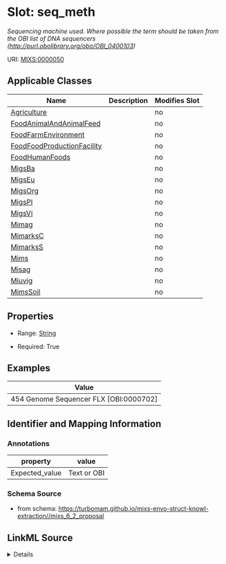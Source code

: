# Slot: seq_meth


_Sequencing machine used. Where possible the term should be taken from the OBI list of DNA sequencers (http://purl.obolibrary.org/obo/OBI_0400103)_



URI: [MIXS:0000050](https://w3id.org/mixs/0000050)



<!-- no inheritance hierarchy -->




## Applicable Classes

| Name | Description | Modifies Slot |
| --- | --- | --- |
[Agriculture](Agriculture.md) |  |  no  |
[FoodAnimalAndAnimalFeed](FoodAnimalAndAnimalFeed.md) |  |  no  |
[FoodFarmEnvironment](FoodFarmEnvironment.md) |  |  no  |
[FoodFoodProductionFacility](FoodFoodProductionFacility.md) |  |  no  |
[FoodHumanFoods](FoodHumanFoods.md) |  |  no  |
[MigsBa](MigsBa.md) |  |  no  |
[MigsEu](MigsEu.md) |  |  no  |
[MigsOrg](MigsOrg.md) |  |  no  |
[MigsPl](MigsPl.md) |  |  no  |
[MigsVi](MigsVi.md) |  |  no  |
[Mimag](Mimag.md) |  |  no  |
[MimarksC](MimarksC.md) |  |  no  |
[MimarksS](MimarksS.md) |  |  no  |
[Mims](Mims.md) |  |  no  |
[Misag](Misag.md) |  |  no  |
[Miuvig](Miuvig.md) |  |  no  |
[MimsSoil](MimsSoil.md) |  |  no  |







## Properties

* Range: [String](String.md)

* Required: True






## Examples

| Value |
| --- |
| 454 Genome Sequencer FLX [OBI:0000702] |

## Identifier and Mapping Information





### Annotations

| property | value |
| --- | --- |
| Expected_value | Text or OBI |



### Schema Source


* from schema: https://turbomam.github.io/mixs-envo-struct-knowl-extraction//mixs_6_2_proposal




## LinkML Source

<details>
```yaml
name: seq_meth
annotations:
  Expected_value:
    tag: Expected_value
    value: Text or OBI
description: Sequencing machine used. Where possible the term should be taken from
  the OBI list of DNA sequencers (http://purl.obolibrary.org/obo/OBI_0400103)
title: sequencing method
notes:
- method
examples:
- value: 454 Genome Sequencer FLX [OBI:0000702]
in_subset:
- sequencing
from_schema: https://turbomam.github.io/mixs-envo-struct-knowl-extraction//mixs_6_2_proposal
rank: 1000
string_serialization: '{termLabel} [{termID}]|{text}'
slot_uri: MIXS:0000050
multivalued: false
alias: seq_meth
domain_of:
- Agriculture
- FoodAnimalAndAnimalFeed
- FoodFarmEnvironment
- FoodFoodProductionFacility
- FoodHumanFoods
- MigsBa
- MigsEu
- MigsOrg
- MigsPl
- MigsVi
- Mimag
- MimarksC
- MimarksS
- Mims
- Misag
- Miuvig
range: string
required: true

```
</details>